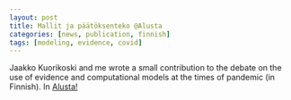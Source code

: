 ```yaml
---
layout: post
title: Mallit ja päätöksenteko @Alusta
categories: [news, publication, finnish]
tags: [modeling, evidence, covid]
---
```

Jaakko Kuorikoski and me wrote a small contribution to the debate on the use of evidence and computational models at the times of pandemic (in Finnish). In <a href="https://alusta.uta.fi/2020/05/26/laskennalliset-mallit-voivat-lisata-julkisen-paatoksenteon-avoimuutta/" target="_blank">Alusta!</a>

<!--more-->
